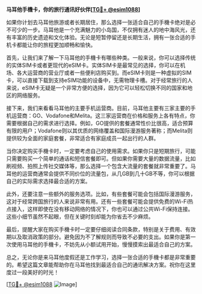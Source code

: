 **马耳他手機卡，你的旅行通讯好伙伴[[TG💪+ @esim1088](https://t.me/s/esim1088)]**

如果你计划去马耳他旅游或者长期居住，那么选择一张适合自己的手機卡绝对是必不可少的一步。马耳他是一个充满魅力的小岛国，不仅拥有迷人的地中海风光，还有丰富的历史遗迹和文化体验。无论是短暂停留还是长期生活，拥有一张合适的手机卡都能让你的旅程更加顺畅和愉快。

首先，让我们来了解一下马耳他的手機卡有哪些种类。一般来说，你可以选择传统的实体SIM卡或者更现代的eSIM卡。实体SIM卡是最常见的选择，你可以在机场、各大运营商的营业厅或者一些便利店购买到。而eSIM卡则是一种虚拟的SIM卡，可以直接下载到支持eSIM功能的设备中，无需物理卡槽。对于经常旅行的人来说，eSIM卡无疑是一个非常方便的选择，因为它可以轻松切换不同的国家和地区的网络服务。

接下来，我们来看看马耳他的主要手机运营商。目前，马耳他主要有三家主要的手机运营商：GO、Vodafone和Melita。这三家运营商在价格和服务上各有特点，你需要根据自己的需求进行选择。例如，GO提供的套餐通常性价比很高，适合预算有限的用户；Vodafone则以其优质的网络覆盖和国际漫游服务著称；而Melita则提供较为全面的家庭套餐，非常适合有家庭成员一起出行的人群。

当你决定购买手機卡时，一定要考虑自己的使用需求。如果你只是短期旅行，可能只需要购买一个简单的通话和短信套餐即可。但如果你需要大量的数据流量，比如刷视频、拍照上传社交媒体等，那么选择一个包含大流量的套餐就非常重要了。马耳他的运营商通常会提供不同价位的流量包，从几GB到几十GB不等，你可以根据自己的实际需求选择最合适的方案。

此外，还要注意一些额外的服务选项。比如，有些套餐可能会包括国际漫游服务，这对于经常跨国旅行的人来说非常有用。还有一些套餐可能会提供免费的Wi-Fi热点接入，这样即使在没有移动网络的情况下，你也可以通过公共Wi-Fi保持连接。这些小细节虽然不起眼，但在关键时刻却能为你省去不少麻烦。

最后，提醒大家在购买手機卡时一定要仔细阅读合同条款，特别是关于费用、有效期以及取消政策的部分。避免因为不了解规则而导致不必要的支出。如果你是第一次使用马耳他的手機卡，不妨先从小额试用开始，慢慢摸索出最适合自己的方案。

总之，无论你是来马耳他度假还是工作学习，选择一张合适的手機卡都是非常重要的。希望这篇文章能帮助你在马耳他找到最适合自己的通讯解决方案。祝你在这里度过一段美好的时光！

[[TG💪+ @esim1088](https://t.me/s/esim1088) ![Image](https://i.postimg.cc/4NQfJmqS/Snipaste-2025-05-13-00-14-12.png)]